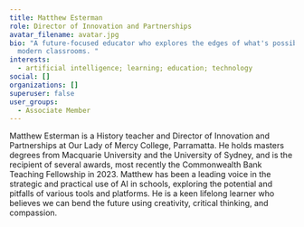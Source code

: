 ```yaml
---
title: Matthew Esterman
role: Director of Innovation and Partnerships
avatar_filename: avatar.jpg
bio: "A future-focused educator who explores the edges of what's possible in
  modern classrooms. "
interests:
  - artificial intelligence; learning; education; technology
social: []
organizations: []
superuser: false
user_groups:
  - Associate Member
---
```

Matthew Esterman is a History teacher and Director of Innovation and Partnerships at Our Lady of Mercy College, Parramatta. He holds masters degrees from Macquarie University and the University of Sydney, and is the recipient of several awards, most recently the Commonwealth Bank Teaching Fellowship in 2023. Matthew has been a leading voice in the strategic and practical use of AI in schools, exploring the potential and pitfalls of various tools and platforms. He is a keen lifelong learner who believes we can bend the future using creativity, critical thinking, and compassion.
